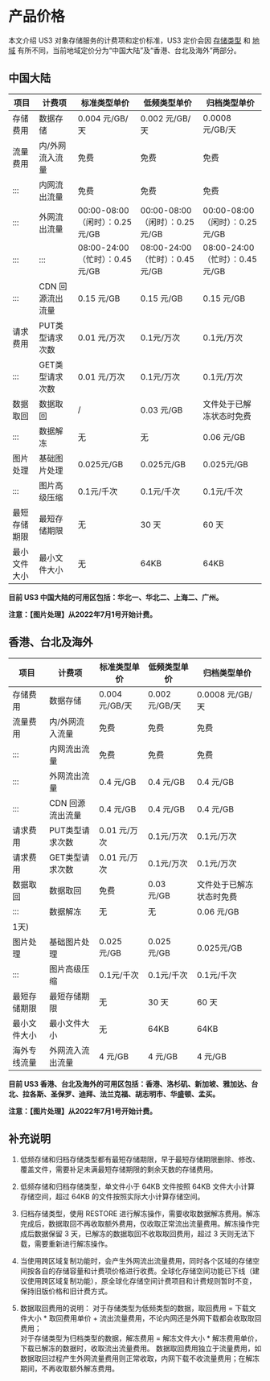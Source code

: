 

# 产品价格

本文介绍 US3 对象存储服务的计费项和定价标准，US3 定价会因 [存储类型](/ufile/introduction/storage_type) 和 [地域](/ufile/introduction/region) 有所不同，当前地域定价分为“中国大陆”及“香港、台北及海外”两部分。

## 中国大陆

| 项目     | 计费项    | 标准类型单价    | 低频类型单价    | 归档类型单价    |
| ------  | --------- | ----------- | -----------    | ---------- |
| 存储费用   | 数据存储      | 0.004 元/GB/天              | 0.002 元/GB/天              | 0.0008 元/GB/天               |
| 流量费用   | 内/外网流入流量  | 免费                       | 免费                       | 免费                       |
| :::    | 内网流出流量    | 免费                       | 免费                       | 免费                       |
| :::    | 外网流出流量    | 00:00-08:00（闲时）：0.25 元/GB | 00:00-08:00（闲时）：0.25 元/GB | 00:00-08:00（闲时）：0.25 元/GB |
| :::    | :::       | 08:00-24:00（忙时）：0.45 元/GB | 08:00-24:00（忙时）：0.45 元/GB | 08:00-24:00（忙时）：0.45 元/GB |
| :::    | CDN 回源流出流量 | 0.15 元/GB                 | 0.15 元/GB                 | 0.15 元/GB                 |
| 请求费用  | PUT类型请求次数   | 0.01 元/万次               | 0.1元/万次                 | 0.1元/万次                 |
| :::   | GET类型请求次数   | 0.01 元/万次               | 0.1元/万次                 | 0.1元/万次                 |
|  数据取回   | 数据取回      | /                       | 0.03 元/GB                 | 文件处于已解冻状态时免费                 |
| :::    | 数据解冻      | 无                       | 无                 | 0.06 元/GB  |
| 图片处理 | 基础图片处理    | 0.025元/GB                       |   0.025元/GB                    |0.025元/GB                                    |
| :::  | 图片高级压缩    | 0.1元/千次                       |   0.1元/千次         |0.1元/千次|
| 最短存储期限 | 最短存储期限    | 无                        | 30 天                      | 60 天                      |
| 最小文件大小 | 最小文件大小    | 无                        | 64KB                      | 64KB                      |

**目前 US3 中国大陆的可用区包括：华北一、华北二、上海二、广州。**<br>

**注意：【图片处理】从2022年7月1号开始计费。**

## 香港、台北及海外

| 项目     | 计费项    | 标准类型单价    | 低频类型单价    | 归档类型单价    |
| ------ | --------- | ----------- | -----------  | ---------- |
| 存储费用   | 数据存储      | 0.004 元/GB/天 | 0.002 元/GB/天 | 0.0008 元/GB/天 |
| 流量费用   | 内/外网流入流量  | 免费          | 免费          | 免费         |
| :::    | 内网流出流量    | 免费          | 免费          | 免费         |
| :::    | 外网流出流量    | 0.4 元/GB     | 0.4 元/GB     | 0.4 元/GB    |
| :::    | CDN 回源流出流量 | 0.4 元/GB     | 0.4 元/GB     | 0.4 元/GB    |
| 请求费用  | PUT类型请求次数   | 0.01 元/万次               | 0.1元/万次                 | 0.1元/万次                 |
| 请求费用  | GET类型请求次数   | 0.01 元/万次               | 0.1元/万次                 | 0.1元/万次     |
| 数据取回   | 数据取回      | 免费                       | 0.03 元/GB                 | 文件处于已解冻状态时免费                 |
| :::    | 数据解冻      | 无                       | 无                 | 0.06 元/GB                |
|1天)  |||||
| 图片处理 | 基础图片处理    | 0.025元/GB                       |   0.025元/GB                    |0.025元/GB                                    |
| :::  | 图片高级压缩    | 0.1元/千次                       |   0.1元/千次         |0.1元/千次|
| 最短存储期限 | 最短存储期限    | 无           | 30 天         | 60 天        |
| 最小文件大小 | 最小文件大小    | 无           | 64KB         | 64KB        |
| 海外专线流量 |  外网流入流出流量    |  4 元/GB            | 4 元/GB       | 4 元/GB      |

**目前 US3 香港、台北及海外的可用区包括：香港、洛杉矶、新加坡、雅加达、台北、拉各斯、圣保罗、迪拜、法兰克福、胡志明市、华盛顿、孟买。**

**注意：【图片处理】从2022年7月1号开始计费。**
## 补充说明

1. 低频存储和归档存储类型都有最短存储期限，早于最短存储期限删除、修改、覆盖文件，需要补足未满最短存储期限的剩余天数的存储费用。 

2. 低频存储和归档存储类型，单文件小于 64KB 文件按照 64KB 文件大小计算存储空间，超过 64KB 的文件按照实际大小计算存储空间。

3. 归档存储类型，使用 RESTORE 进行解冻操作，需要收取数据解冻费用。解冻完成后，数据取回不再收取额外费用，仅收取正常流出流量费用。解冻操作完成后数据保留 3 天，已解冻的数据取回不收取取回费用，超过 3 天则无法下载，需要重新进行解冻操作。

4. 当使用跨区域复制功能时，会产生外网流出流量费用，同时各个区域的存储空间按各自的存储容量和计费项价格进行收费。全球化存储空间功能已下线（建议使用跨区域复制功能），原全球化存储空间计费项目和计费规则暂时不变，保持旧版价格和旧计费方式。

5. 数据取回费用的说明：
   对于存储类型为低频类型的数据，取回费用 = 下载文件大小 * 取回费用单价 + 流出流量费用，不论内网还是外网下载都会收取取回费用；   
   对于存储类型为归档类型的数据，解冻费用 = 解冻文件大小 * 解冻费用单价，下载已解冻的数据时，收取流出流量费用。
   数据取回费用独立于流量费用，如数据取回过程产生外网流量费用则正常收取，内网下载不收流量费用；在解冻期间，不再收取额外解冻费用。
